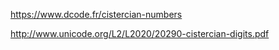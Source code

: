 https://www.dcode.fr/cistercian-numbers

http://www.unicode.org/L2/L2020/20290-cistercian-digits.pdf
